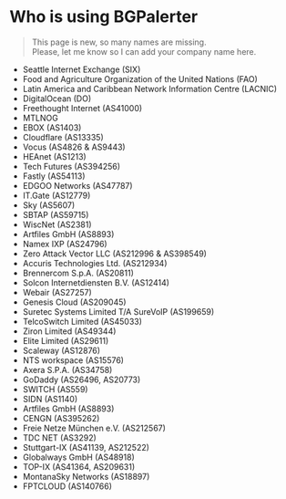 # Who is using BGPalerter

> This page is new, so many names are missing.  
Please, let me know so I can add your company name here.

* Seattle Internet Exchange (SIX)
* Food and Agriculture Organization of the United Nations (FAO)
* Latin America and Caribbean Network Information Centre (LACNIC)
* DigitalOcean (DO)
* Freethought Internet (AS41000)
* MTLNOG
* EBOX (AS1403)
* Cloudflare (AS13335)
* Vocus (AS4826 & AS9443)
* HEAnet (AS1213)
* Tech Futures (AS394256)
* Fastly (AS54113)
* EDGOO Networks (AS47787)
* IT.Gate (AS12779)
* Sky (AS5607)
* SBTAP (AS59715)
* WiscNet (AS2381)
* Artfiles GmbH (AS8893)
* Namex IXP (AS24796)
* Zero Attack Vector LLC (AS212996 & AS398549)
* Accuris Technologies Ltd. (AS212934)
* Brennercom S.p.A. (AS20811)
* Solcon Internetdiensten B.V. (AS12414)
* Webair (AS27257)
* Genesis Cloud (AS209045)
* Suretec Systems Limited T/A SureVoIP (AS199659)
* TelcoSwitch Limited (AS45033)
* Ziron Limited (AS49344)
* Elite Limited (AS29611)
* Scaleway (AS12876)
* NTS workspace (AS15576)
* Axera S.P.A. (AS34758)
* GoDaddy (AS26496, AS20773)
* SWITCH (AS559)
* SIDN (AS1140)
* Artfiles GmbH (AS8893)
* CENGN (AS395262)
* Freie Netze München e.V. (AS212567)
* TDC NET (AS3292)
* Stuttgart-IX (AS41139, AS212522)
* Globalways GmbH (AS48918)
* TOP-IX (AS41364, AS209631)
* MontanaSky Networks (AS18897)
* FPTCLOUD (AS140766)
